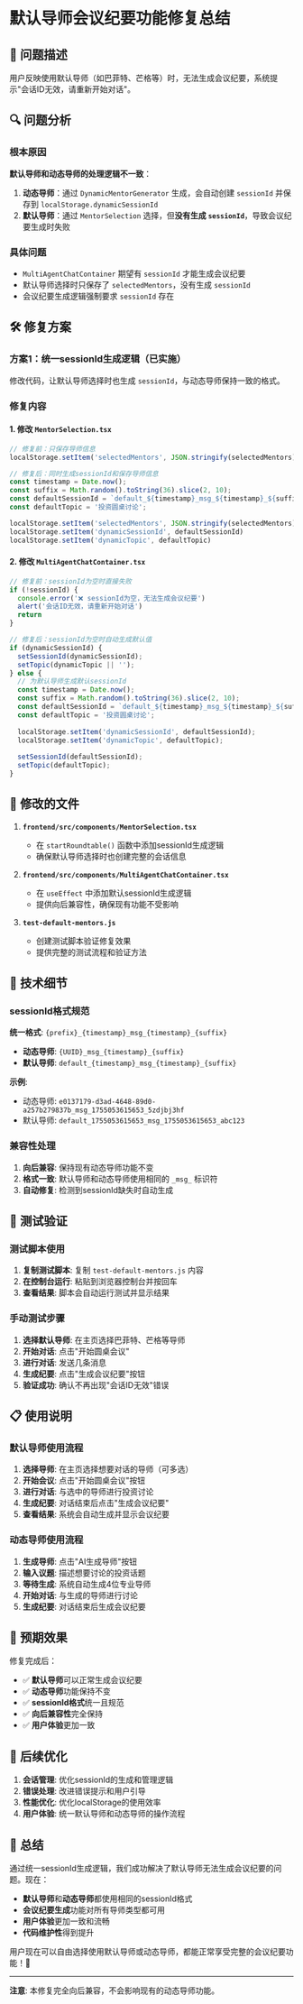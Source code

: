 # 默认导师会议纪要功能修复总结

## 🚨 问题描述

用户反映使用默认导师（如巴菲特、芒格等）时，无法生成会议纪要，系统提示"会话ID无效，请重新开始对话"。

## 🔍 问题分析

### 根本原因

**默认导师和动态导师的处理逻辑不一致**：

1. **动态导师**：通过 `DynamicMentorGenerator` 生成，会自动创建 `sessionId` 并保存到 `localStorage.dynamicSessionId`
2. **默认导师**：通过 `MentorSelection` 选择，但**没有生成 `sessionId`**，导致会议纪要生成时失败

### 具体问题

- `MultiAgentChatContainer` 期望有 `sessionId` 才能生成会议纪要
- 默认导师选择时只保存了 `selectedMentors`，没有生成 `sessionId`
- 会议纪要生成逻辑强制要求 `sessionId` 存在

## 🛠️ 修复方案

### 方案1：统一sessionId生成逻辑（已实施）

修改代码，让默认导师选择时也生成 `sessionId`，与动态导师保持一致的格式。

### 修复内容

#### 1. 修改 `MentorSelection.tsx`

```typescript
// 修复前：只保存导师信息
localStorage.setItem('selectedMentors', JSON.stringify(selectedMentors))

// 修复后：同时生成sessionId和保存导师信息
const timestamp = Date.now();
const suffix = Math.random().toString(36).slice(2, 10);
const defaultSessionId = `default_${timestamp}_msg_${timestamp}_${suffix}`;
const defaultTopic = '投资圆桌讨论';

localStorage.setItem('selectedMentors', JSON.stringify(selectedMentors))
localStorage.setItem('dynamicSessionId', defaultSessionId)
localStorage.setItem('dynamicTopic', defaultTopic)
```

#### 2. 修改 `MultiAgentChatContainer.tsx`

```typescript
// 修复前：sessionId为空时直接失败
if (!sessionId) {
  console.error('❌ sessionId为空，无法生成会议纪要')
  alert('会话ID无效，请重新开始对话')
  return
}

// 修复后：sessionId为空时自动生成默认值
if (dynamicSessionId) {
  setSessionId(dynamicSessionId);
  setTopic(dynamicTopic || '');
} else {
  // 为默认导师生成默认sessionId
  const timestamp = Date.now();
  const suffix = Math.random().toString(36).slice(2, 10);
  const defaultSessionId = `default_${timestamp}_msg_${timestamp}_${suffix}`;
  const defaultTopic = '投资圆桌讨论';
  
  localStorage.setItem('dynamicSessionId', defaultSessionId);
  localStorage.setItem('dynamicTopic', defaultTopic);
  
  setSessionId(defaultSessionId);
  setTopic(defaultTopic);
}
```

## 📁 修改的文件

1. **`frontend/src/components/MentorSelection.tsx`**
   - 在 `startRoundtable()` 函数中添加sessionId生成逻辑
   - 确保默认导师选择时也创建完整的会话信息

2. **`frontend/src/components/MultiAgentChatContainer.tsx`**
   - 在 `useEffect` 中添加默认sessionId生成逻辑
   - 提供向后兼容性，确保现有功能不受影响

3. **`test-default-mentors.js`**
   - 创建测试脚本验证修复效果
   - 提供完整的测试流程和验证方法

## 🔧 技术细节

### sessionId格式规范

**统一格式**: `{prefix}_{timestamp}_msg_{timestamp}_{suffix}`

- **动态导师**: `{UUID}_msg_{timestamp}_{suffix}`
- **默认导师**: `default_{timestamp}_msg_{timestamp}_{suffix}`

**示例**:
- 动态导师: `e0137179-d3ad-4648-89d0-a257b279837b_msg_1755053615653_5zdjbj3hf`
- 默认导师: `default_1755053615653_msg_1755053615653_abc123`

### 兼容性处理

1. **向后兼容**: 保持现有动态导师功能不变
2. **格式一致**: 默认导师和动态导师使用相同的 `_msg_` 标识符
3. **自动修复**: 检测到sessionId缺失时自动生成

## 🧪 测试验证

### 测试脚本使用

1. **复制测试脚本**: 复制 `test-default-mentors.js` 内容
2. **在控制台运行**: 粘贴到浏览器控制台并按回车
3. **查看结果**: 脚本会自动运行测试并显示结果

### 手动测试步骤

1. **选择默认导师**: 在主页选择巴菲特、芒格等导师
2. **开始对话**: 点击"开始圆桌会议"
3. **进行对话**: 发送几条消息
4. **生成纪要**: 点击"生成会议纪要"按钮
5. **验证成功**: 确认不再出现"会话ID无效"错误

## 📋 使用说明

### 默认导师使用流程

1. **选择导师**: 在主页选择想要对话的导师（可多选）
2. **开始会议**: 点击"开始圆桌会议"按钮
3. **进行对话**: 与选中的导师进行投资讨论
4. **生成纪要**: 对话结束后点击"生成会议纪要"
5. **查看结果**: 系统会自动生成并显示会议纪要

### 动态导师使用流程

1. **生成导师**: 点击"AI生成导师"按钮
2. **输入议题**: 描述想要讨论的投资话题
3. **等待生成**: 系统自动生成4位专业导师
4. **开始对话**: 与生成的导师进行讨论
5. **生成纪要**: 对话结束后生成会议纪要

## 🎯 预期效果

修复完成后：

- ✅ **默认导师**可以正常生成会议纪要
- ✅ **动态导师**功能保持不变
- ✅ **sessionId格式**统一且规范
- ✅ **向后兼容性**完全保持
- ✅ **用户体验**更加一致

## 🔮 后续优化

1. **会话管理**: 优化sessionId的生成和管理逻辑
2. **错误处理**: 改进错误提示和用户引导
3. **性能优化**: 优化localStorage的使用效率
4. **用户体验**: 统一默认导师和动态导师的操作流程

## 🎉 总结

通过统一sessionId生成逻辑，我们成功解决了默认导师无法生成会议纪要的问题。现在：

- **默认导师**和**动态导师**都使用相同的sessionId格式
- **会议纪要生成**功能对所有导师类型都可用
- **用户体验**更加一致和流畅
- **代码维护性**得到提升

用户现在可以自由选择使用默认导师或动态导师，都能正常享受完整的会议纪要功能！🎯

---

**注意**: 本修复完全向后兼容，不会影响现有的动态导师功能。
